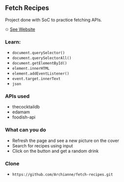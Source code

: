 ## Fetch Recipes

Project done with SoC to practice fetching APIs.

✩ [See Website]([archianne.github.io/fetch-recipes/])

### Learn:
- `document.querySelector()`
- `document.querySelectorAll()`
- `document.getElementById()`
- `element.innerHTML`
- `element.addEventListener()`
- `event.target.innerText`
- `json` 

### APIs used
- thecocktaildb
- edamam
- foodish-api

### What can you do
- Refresh the page and see a new picture on the cover
- Search for recipes using input
- Click on the button and get a random drink

### Clone
- `https://github.com/Archianne/fetch-recipes.git`

